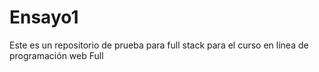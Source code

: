 # Ensayo1
Este es un repositorio de prueba para full stack 
para  el curso en línea de programación web Full


